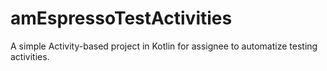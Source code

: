 # amEspressoTestActivities

A simple Activity-based project in Kotlin for assignee to automatize testing activities.
